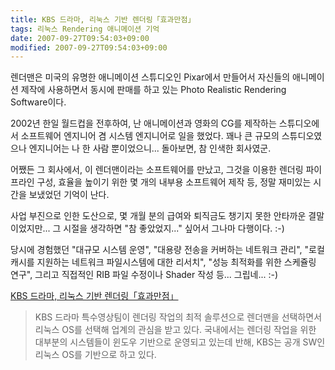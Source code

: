 ```yaml
---
title: KBS 드라마, 리눅스 기반 렌더링「효과만점」
tags: 리눅스 Rendering 애니메이션 기억
date: 2007-09-27T09:54:03+09:00
modified: 2007-09-27T09:54:03+09:00
---
```

렌더맨은 미국의 유명한 애니메이션 스튜디오인 Pixar에서 만들어서
자신들의 애니메이션 제작에 사용하면서 동시에 판매를 하고 있는
Photo Realistic Rendering Software이다.

2002년 한일 월드컵을 전후하여, 난 애니메이션과 영화의 CG를 제작하는
스튜디오에서 소프트웨어 엔지니어 겸 시스템 엔지니어로 일을 했었다.
꽤나 큰 규모의 스튜디오였으나 엔지니어는 나 한 사람 뿐이었으니...
돌아보면, 참 인색한 회사였군.

어쨌든 그 회사에서, 이 렌더맨이라는 소프트웨어를 만났고, 그것을
이용한 렌더링 파이프라인 구성, 효율을 높이기 위한 몇 개의 내부용
소프트웨어 제작 등, 정말 재미있는 시간을 보냈었던 기억이 난다.

사업 부진으로 인한 도산으로, 몇 개월 분의 급여와 퇴직금도 챙기지
못한 안타까운 결말이었지만... 그 시절을 생각하면 "참 좋았었지..."
싶어서 그나마 다행이다. :-)

당시에 경험했던 "대규모 시스템 운영", "대용량 전송을 커버하는
네트워크 관리", "로컬 캐시를 지원하는 네트워크 파일시스템에 대한
리서치", "성능 최적화를 위한 스케쥴링 연구", 그리고 직접적인
RIB 파일 수정이나 Shader 작성 등... 그립네... :-)

[KBS 드라마, 리눅스 기반 렌더링「효과만점」](http://www.zdnet.co.kr/news/enterprise/etc/0,39031164,39161741,00.htm)

> KBS 드라마 특수영상팀이 렌더링 작업의 최적 솔루션으로 렌더맨을
> 선택하면서 리눅스 OS를 선택해 업계의 관심을 받고 있다. 국내에서는
> 렌더링 작업을 위한 대부분의 시스템들이 윈도우 기반으로 운영되고
> 있는데 반해, KBS는 공개 SW인 리눅스 OS를 기반으로 하고 있다.

